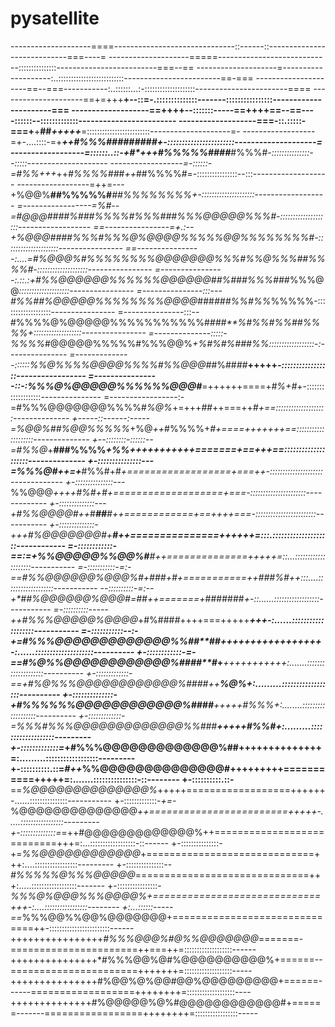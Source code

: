 # pysatellite
--------------------====------------------------------::------::----------------------------===----=
--------------------=====----------------------------:::::::::::::::-------------------------===--==
--------------------=--------------------:..::::::::::::::::::::::::::------------------------==-===
---------------------==--===-----------:..::::::...:-::::::::::::::::::::-----------------------====
---------------------==+=+++**+--::=-.::::::::::::::-------::::::::::::::::----------------------===
-------------------==++++--:::::::-----==++++==--==----::::::--:::::::::::::------------------------
-------------------===-::.:::::-===+**+**##*+++++***=:::::::::::::::::::::::::--------------------=-
------------------=+-....::::-=+*****++*#%%%#########*+-:::::::::::::::::::::::--------------------=
------------------=::::::..::-+#*++**+#%%%%%####***#%%%#*-:::::::::::::::--:::::--------------------
------------------=-::::::-=#%%+++*++*#%%%%##*#*++*##%%%%#=-::::::::::::::::--:::-------------------
------------------=++=---+%@@%****##%%%%%#*******##%%%%%%%%+-:::::::::::::::::::::------------------
=-----------------=*%#--=#@@@#*###%###%%%%#%%%###%%%@@@@@%%%#-::::::::::::::::::::------------------
==----------------=+.:--+%@@@####%%%#%%%@%@@@@%%%%%@@%%%%%%%%#-:::::::::::::::::::::----------------
==----------------:....=#%@@@%#%%%%%%%%@@@@@@@%%%#%%@%%%##%%%%#-::::::::::::::::::::----------------
=----------------:.::.:+#%%@@@@@@%%%%%%@@@@@@##%###%%%###*%%%@@*::::::::::::::::::::----------------
=---------------:::---#%%##%@@@@@%%%%%%%%@@@@*###*###%%#%%*%%%%%-:::::::::::::::::::----------------
=---------------:::--#%%%%@%@@@@@%%%%%%%%%%%#*###**%#%%#%%##%%%%+:::::::::::::::::::----------------
=--------------:::::-%%%%*#@@@@@%%%%%#%%%@@%*+%#***%*#%###%****%*::::::::::::::::::-:---------------
=--------------::::::*%%@%%%%@@@@%%%%#%%@@@#*#%##*##***+++++*****-:::::::::::::::::-----------------
=----------------::-:*%%%@%@@@@@%%%%%*%@@@#***=++++++====+*#%+#*+-:::::::::::::::::::---------------
=-----------------:-=#%%%@@@@@@@%%%%#*%@%*+=+++*##*++===++*#***+==::::::::::::::::::::--------------
+-----::------:-----=*%@@%##%@@%%%%%*+%@*++*#%%%%+*#+====+++++++==::::::::::::::::::::--------------
+--::::::::-::::::--=#%%@*+**###%%%%*+%%+++++++++++=======+==+++==::::::::::::::::::::--------------
+-:::::::::::::::---=%%%@#++=+***#%%#+#*+==================+===++-:::::::::::::::::::::-------------
+-:::::::::::::::---*%%@@@*++++***#%#+#*+===================+===-::::::::::::::::::::::-------------
+-::::::::::::::---+#%%@@@@#++*#***##**#++============+==++++===-::::::::::::::::::::::::-----------
+-::::::::::::::-+++#%@@@@@@@#**+******#++===============++++++=:::.::::::::::::::::::::------------
=-::::::::::::-==:=+%%@@@@@%%@@%#***#*+**+==============++**+++=::...::::::::::::::::::::-----------
=-:::::::::::-=:-==#%%@@@@@@%@@@%#+###*+#+===========++*###%#++:::....:::::::::::::::::::-----------
--::::::::::-=:--+*##%@@@@@@%@@@#**=*##***++=======+*#######*+-::......::::::::::::::::::-----------
=-::::::::::-----++#%%%@@@@@%@@@@*+#%###*#*++++===+++++****+++-:......:::::::::::::::::::-----------
=-:::::::::::--:-+=#%%%@@@@@@@@@@@@@%%##**##*+++++++++++++++++-:......::::::::::::::::::::----------
+-::::::::::::-=-==#%@%%@@@@@@@@@@@@%####**#*+****++++++++++*+:.......::::::::::::::::::::----------
+-:::::::::::::-==+#%@%%%@@@@@@@@@@@@%###***#*++*********%@%*+:.........::::::::::::::::::----------
+-::::::::::::::-+#%%%%%%@@@@@@@@@@@@%####*********+++++#%%%*+:........:::::::::::::::::::----------
+-:::::::::::::-=%%%#%%%@@@@@@@@@@@@@%%###*********+++++*#%%#+:.........:::::::::::::::::::---------
+-:::::::::::::=*+**#%%%@@@@@@@@@@@@@%##********++++++++++++++=:.........::::::::::::::::::---------
+-::::::::::.::=*#++*%%@@@@@@@@@@@@@@#**+++++++++===========+++++=:.......:::::::::::::::-::--------
+-::::::::::.::-**==*%@@@@@@@@@@@@@@%*+++++==================++++++-......:::::::::::::::-----------
+-:::::::::::::-*+=-*%@@@@@@@@@@@@@@*++========================+++++-.....:::::::::::::::::---------
+-::::::::::::::=*=++#@@@@@@@@@@@@@%++===========================+++=:...::::::::::::::::::-::------
+-:::::::::::::::-+=*%%@@@@@@@@@@@@*+=============================+++:....:::::::::::::::::---------
+-:::::::::::::::--*#%%%%%@%%%@@@@@*==============================+++:.....::::::::::::::::::-------
+-::::::::::::::::-*%%%@%@@@%%%@@@@%+=============================+++-:....:::::::::::::::::--------
+:...::::::-----==*%%%@@%%@@%@@@@@@@+==============================++-::::::::::::::::::::::::------
++++++++++++++++*#%%%@@@%#@%%@@@@@@@*=======-======================++===++=:::::::::::::::::::------
+++++++++++++++*#%%%@@%@#%@@@@@@@@@@%+======--======================+++++++=:::::::::::::::::::-----
+++++++++++++++#%@@%@%@@#@@%@@@@@@@@@+======------==================++++++++=:::::::::::::::::::----
++++++++++++++#%@@@@@%@%#@@@@@@@@@@@@#+======-------=================++++++++=:::::::::::::::::-----
